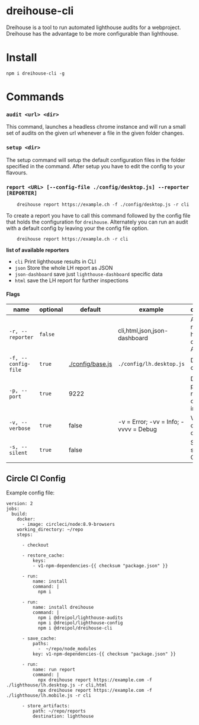 # dreihouse-cli

Dreihouse is a tool to run automated lighthouse audits for a webproject. Dreihouse has the advantage
to be more configurable than lighthouse.

# Install

    npm i dreihouse-cli -g


# Commands
    
### `audit <url> <dir>`
This command, launches a headless chrome instance and will run a small set of audits on the given url whenever a file
in the given folder changes.

### `setup <dir>`
The setup command will setup the default configuration files in the folder specified in the command.
After setup you have to edit the config to your flavours.

### `report <URL> [--config-file ./config/desktop.js] --reporter [REPORTER]`

        dreihouse report https://example.ch -f ./config/desktop.js -r cli
        

To create a report you have to call this command followed by the config file that holds the configuration
for `dreihouse`. Alternately you can run an audit with a default config by leaving your the config file option.

        dreihouse report https://example.ch -r cli

**list of available reporters**
- `cli` Print lighthouse results in CLI
- `json` Store the whole LH report as JSON
- `json-dashboard` save just `lighthouse-dashboard` specific data
- `html` save the LH report for further inspections



#### Flags
| name             | optional | default  | example                       | description                                         |
| ---------------- | -------- | -------- | ----------------------------- | --------------------------------------------------- |
| `-r, --reporter` | `false`  |          | cli,html,json,json-dashboard | Add list of repprters to handle the data. Available |
| `-f, --config-file`| `true`   |[./config/base.js](./config/base.js)      | `./config/lh.desktop.js` | Define the config file|
| `-p, --port`         | `true`   |   9222   |                               | Debugging port of a running chrome instance         |
| `-v, --verbose`         | `true`   | false     | -v = Error; -vv = Info; -vvvv = Debug | Verbose console output   |
| `-s, --silent`         | `true`   | false     |                               | Suppress spinner on CLI|


## Circle CI Config

Example config file: 

    version: 2
    jobs:
      build:
        docker:
          - image: circleci/node:8.9-browsers
        working_directory: ~/repo
        steps:
          
          - checkout
          
          - restore_cache:
              keys:
              - v1-npm-dependencies-{{ checksum "package.json" }}
          
          - run:
              name: install
              command: |
                npm i
          
          - run:
              name: install dreihouse
              command: |
                npm i @dreipol/lighthouse-audits
                npm i @dreipol/lighthouse-config
                npm i @dreipol/dreihouse-cli
          
          - save_cache:
              paths:
                -  ~/repo/node_modules
              key: v1-npm-dependencies-{{ checksum "package.json" }}
          
          - run:
              name: run report
              command: |
                npx dreihouse report https://example.com -f ./lighthouse/lh.desktop.js -r cli,html
                npx dreihouse report https://example.com -f ./lighthouse/lh.mobile.js -r cli
          
          - store_artifacts:
              path: ~/repo/reports
              destination: lighthouse
